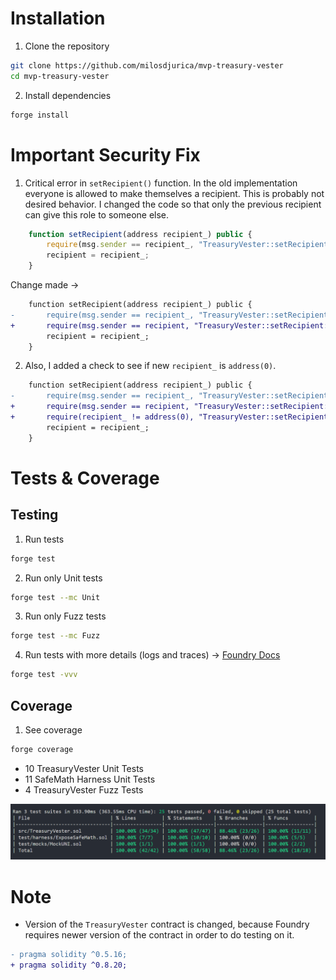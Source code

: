 # Installation

1. Clone the repository

```bash
git clone https://github.com/milosdjurica/mvp-treasury-vester
cd mvp-treasury-vester
```

2. Install dependencies

```bash
forge install
```

# Important Security Fix

1. Critical error in `setRecipient()` function. In the old implementation everyone is allowed to make themselves a recipient. This is probably not desired behavior. I changed the code so that only the previous recipient can give this role to someone else.

```javascript
    function setRecipient(address recipient_) public {
        require(msg.sender == recipient_, "TreasuryVester::setRecipient: unauthorized");
        recipient = recipient_;
    }

```

Change made ->

```diff
    function setRecipient(address recipient_) public {
-       require(msg.sender == recipient_, "TreasuryVester::setRecipient: unauthorized");
+       require(msg.sender == recipient, "TreasuryVester::setRecipient: unauthorized");
        recipient = recipient_;
    }

```

2. Also, I added a check to see if new `recipient_` is `address(0)`.

```diff
    function setRecipient(address recipient_) public {
-       require(msg.sender == recipient_, "TreasuryVester::setRecipient: unauthorized");
+       require(msg.sender == recipient, "TreasuryVester::setRecipient: unauthorized");
+       require(recipient_ != address(0), "TreasuryVester::setRecipient: address zero");
        recipient = recipient_;
    }

```

# Tests & Coverage

## Testing

1. Run tests

```sh
forge test
```

2. Run only Unit tests

```sh
forge test --mc Unit
```

3. Run only Fuzz tests

```sh
forge test --mc Fuzz
```

4. Run tests with more details (logs and traces) -> [Foundry Docs][Foundry-logs-docs-url]

```sh
forge test -vvv
```

## Coverage

1. See coverage

```sh
forge coverage
```

- 10 TreasuryVester Unit Tests
- 11 SafeMath Harness Unit Tests
- 4 TreasuryVester Fuzz Tests

![Coverage image][Coverage-image-url]

# Note

- Version of the `TreasuryVester` contract is changed, because Foundry requires newer version of the contract in order to do testing on it.

```diff
- pragma solidity ^0.5.16;
+ pragma solidity ^0.8.20;
```

[Foundry-logs-docs-url]: https://book.getfoundry.sh/forge/tests?highlight=-vvv#logs-and-traces
[Coverage-image-url]: https://github.com/milosdjurica/mvp-treasury-vester/blob/main/public/coverage.png
